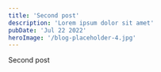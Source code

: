 ```yaml
---
title: 'Second post'
description: 'Lorem ipsum dolor sit amet'
pubDate: 'Jul 22 2022'
heroImage: '/blog-placeholder-4.jpg'
---
```

Second post
